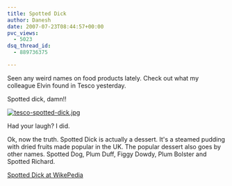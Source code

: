 ```yaml
---
title: Spotted Dick
author: Danesh
date: 2007-07-23T08:44:57+00:00
pvc_views:
  - 5023
dsq_thread_id:
  - 889736375

---
```

Seen any weird names on food products lately. Check out what my colleague Elvin found in Tesco yesterday.

Spotted dick, damn!!

[![tesco-spotted-dick.jpg][1]][2]

Had your laugh? I did.

Ok, now the truth. Spotted Dick is actually a dessert. It's a steamed pudding with dried fruits made popular in the UK. The popular dessert also goes by other names. Spotted Dog, Plum Duff, Figgy Dowdy, Plum Bolster and Spotted Richard.

[Spotted Dick at WikePedia][3]

 [1]: /wp-content/uploads/2007/07/tesco-spotted-dick.thumbnail.jpg
 [2]: /wp-content/uploads/2007/07/tesco-spotted-dick.jpg "tesco-spotted-dick.jpg"
 [3]: http://en.wikipedia.org/wiki/Spotted_Dick